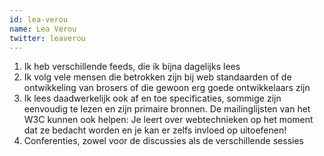 ```yaml
---
id: lea-verou
name: Lea Verou
twitter: leaverou
---
```


1. Ik heb verschillende feeds, die ik bijna dagelijks lees
2. Ik volg vele mensen die betrokken zijn bij web standaarden of de ontwikkeling van brosers of die gewoon erg goede ontwikkelaars zijn
3. Ik lees daadwerkelijk ook af en toe specificaties, sommige zijn eenvoudig te lezen en zijn primaire bronnen. De mailinglijsten van het W3C kunnen ook helpen: Je leert over webtechnieken op het moment dat ze bedacht worden en je kan er zelfs invloed op uitoefenen!
4. Conferenties, zowel voor de discussies als de verschillende sessies